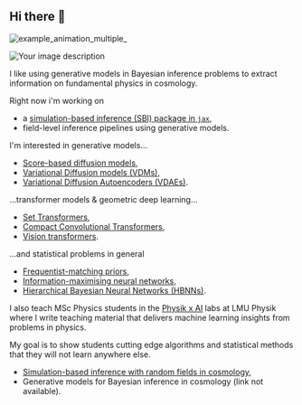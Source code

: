 ## Hi there 👋

<!-- ![diffusion_dark]([https://github.com/user-attachments/assets/37efcfc2-2995-4d2f-940f-be841a86a580](https://github.com/user-attachments/assets/7a41ea06-a46d-4990-a07d-027682c24fb9)) -->
<!--![diffusion_night](https://github.com/user-attachments/assets/7a41ea06-a46d-4990-a07d-027682c24fb9)-->
<!--![![diffusion_dark](https://github.com/user-attachments/assets/c732051a-1b2c-484e-94c6-bade90506a7a)-->
<!--![diffusion_night](https://github.com/user-attachments/assets/37f7c8f1-9883-4d4e-8732-4105e2e3c969)-->

![example_animation_multiple_](https://github.com/user-attachments/assets/6259eb45-0d51-406e-880e-f6f2adf4d8bf)

<picture>
  <source srcset="https://github.com/user-attachments/assets/7a41ea06-a46d-4990-a07d-027682c24fb9" media="(prefers-color-scheme: dark)">
  <source srcset="https://github.com/user-attachments/assets/37efcfc2-2995-4d2f-940f-be841a86a580" media="(prefers-color-scheme: light)">
  <img src="https://github.com/user-attachments/assets/7a41ea06-a46d-4990-a07d-027682c24fb9" alt="Your image description">
</picture>

I like using generative models in Bayesian inference problems to extract information on fundamental physics in cosmology.

Right now i'm working on
* a [simulation-based inference (SBI) package in `jax`](https://github.com/homerjed/sbiax),
* field-level inference pipelines using generative models.

I'm interested in generative models...
* [Score-based diffusion models](https://github.com/homerjed/sbgm),
* [Variational Diffusion models (VDMs)](https://github.com/homerjed/vdm),
* [Variational Diffusion Autoencoders (VDAEs)](https://github.com/homerjed/vdae).

...transformer models & geometric deep learning...
* [Set Transformers](https://github.com/homerjed/set_transformer),
* [Compact Convolutional Transformers](https://github.com/homerjed/cct),
* [Vision transformers](https://github.com/homerjed/simple_vision_transformer).

...and statistical problems in general
* [Frequentist-matching priors](https://github.com/homerjed/frequentist_matching_priors),
* [Information-maximising neural networks](https://github.com/homerjed/imnn),
* [Hierarchical Bayesian Neural Networks (HBNNs)](https://github.com/homerjed/hbnn).

I also teach MSc Physics students in the [Physik x AI](https://www.physik.lmu.de/en/studies/study-programs/ai-in-physics.html) labs at LMU Physik where I write teaching material that delivers machine learning insights from problems in physics. 

My goal is to show students cutting edge algorithms and statistical methods that they will not learn anywhere else.

* [Simulation-based inference with random fields in cosmology](https://github.com/homerjed/grf_lab),
* Generative models for Bayesian inference in cosmology (link not available).
